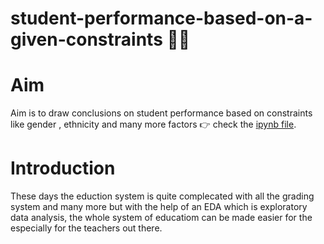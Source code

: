 # student-performance-based-on-a-given-constraints :student:
# Aim
Aim is to draw conclusions on student performance based on constraints like gender , ethnicity and many more factors :point_right: check the [ipynb file](https://github.com/herkura/student-performance-based-on-given-constraints/blob/master/student%20performance%20eda.ipynb).
# Introduction 
These days the eduction system is quite complecated with all the grading system and many more but with the help of an EDA which is exploratory data analysis, the whole system of educatiom can be made easier for the especially for the teachers out there.
